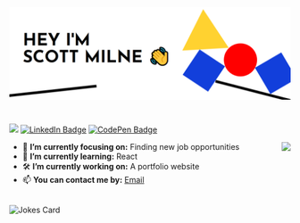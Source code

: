 <p align="center"> 
  <img src="Icons/Banner.png"/>
</p>

#

![](https://komarev.com/ghpvc/?username=ScottMilne&color=orange)
[![LinkedIn Badge](https://img.shields.io/badge/LinkedIn-Profile-informational?style=flat&logo=linkedin&logoColor=white)](https://www.linkedin.com/in/scott-milne-/)
[![CodePen Badge](https://img.shields.io/badge/CodePen-Profile-informational?style=flat&logo=codepen&logoColor=white&color=blueviolet)](https://codepen.io/scottmilne)


<img align="right" src="https://github-readme-stats.vercel.app/api/top-langs/?username=scottmilne" />

- 🎯 <b>I’m currently focusing on:</b> Finding new job opportunities
- 🌱 <b>I’m currently learning:</b> React
- 🛠️ <b>I’m currently working on:</b> A portfolio website
- 📫 <b>You can contact me by:</b> [Email](mailto:scott.milne6@gmail.com)



<br/>

<img align="left" src="https://readme-jokes.vercel.app/api" alt="Jokes Card" />

<br/>
